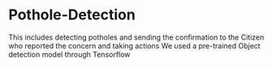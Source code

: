 # Pothole-Detection
This includes detecting potholes and sending the confirmation to the Citizen who reported the concern
and taking actions
We used a pre-trained Object detection model through Tensorflow

